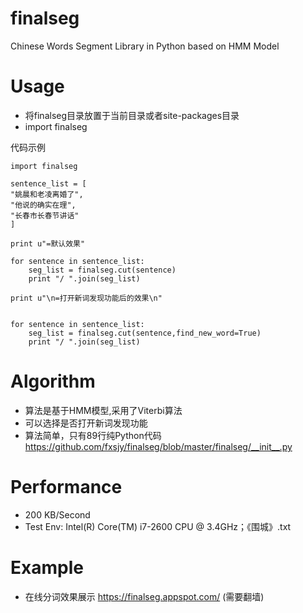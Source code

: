finalseg
========
Chinese Words Segment Library in Python based on HMM Model

Usage
========
* 将finalseg目录放置于当前目录或者site-packages目录
* import finalseg


代码示例


	import finalseg

	sentence_list = [
	"姚晨和老凌离婚了",
	"他说的确实在理",
	"长春市长春节讲话"
	]

	print u"=默认效果"

	for sentence in sentence_list:
		seg_list = finalseg.cut(sentence)
		print "/ ".join(seg_list)

	print u"\n=打开新词发现功能后的效果\n"


	for sentence in sentence_list:
		seg_list = finalseg.cut(sentence,find_new_word=True)
		print "/ ".join(seg_list)


Algorithm
=========
* 算法是基于HMM模型,采用了Viterbi算法
* 可以选择是否打开新词发现功能
* 算法简单，只有89行纯Python代码 https://github.com/fxsjy/finalseg/blob/master/finalseg/__init__.py

Performance
=========
* 200 KB/Second
* Test Env: Intel(R) Core(TM) i7-2600 CPU @ 3.4GHz；《围城》.txt

Example
=========
* 在线分词效果展示  https://finalseg.appspot.com/   (需要翻墙)
